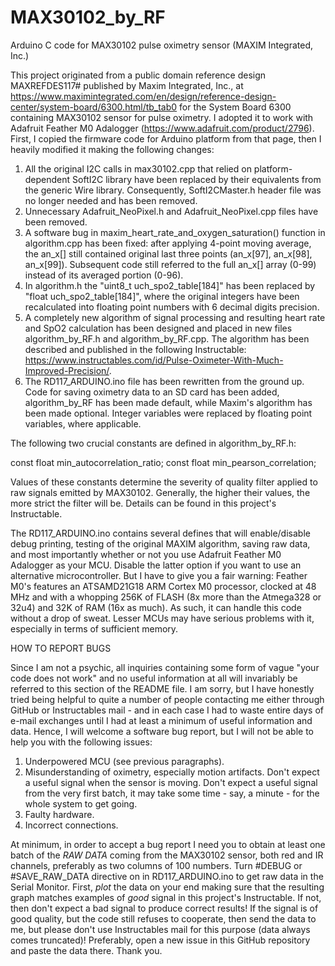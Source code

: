 # MAX30102_by_RF
Arduino C code for MAX30102 pulse oximetry sensor (MAXIM Integrated, Inc.)

This project originated from a public domain reference design MAXREFDES117# published by Maxim Integrated, Inc., at
https://www.maximintegrated.com/en/design/reference-design-center/system-board/6300.html/tb_tab0
for the System Board 6300 containing MAX30102 sensor for pulse oximetry. I adopted it to work with Adafruit Feather M0 Adalogger (https://www.adafruit.com/product/2796).
First, I copied the firmware code for Arduino platform from that page, then I heavily modified it making the following changes:

1. All the original I2C calls in max30102.cpp that relied on platform-dependent SoftI2C library have been replaced by their equivalents from the generic Wire library. Consequently, SoftI2CMaster.h header file was no longer needed and has been removed.
2. Unnecessary Adafruit_NeoPixel.h and Adafruit_NeoPixel.cpp files have been removed.
3. A software bug in maxim_heart_rate_and_oxygen_saturation() function in algorithm.cpp has been fixed: after applying 4-point moving average, the an_x[] still contained original last three points (an_x[97], an_x[98], an_x[99]). Subsequent code still referred to the full an_x[] array (0-99) instead of its averaged portion (0-96).
4. In algorithm.h the "uint8_t uch_spo2_table[184]" has been replaced by "float uch_spo2_table[184]", where the original integers have been recalculated into floating point numbers with 6 decimal digits precision.
5. A completely new algorithm of signal processing and resulting heart rate and SpO2 calculation has been designed and placed in new files algorithm_by_RF.h and algorithm_by_RF.cpp. The algorithm has been described and published in the following Instructable: https://www.instructables.com/id/Pulse-Oximeter-With-Much-Improved-Precision/.
6. The RD117_ARDUINO.ino file has been rewritten from the ground up. Code for saving oximetry data to an SD card has been added, algorithm_by_RF has been made default, while Maxim's algorithm has been made optional. Integer variables were replaced by floating point variables, where applicable.

The following two crucial constants are defined in algorithm_by_RF.h:

const float min_autocorrelation_ratio;
const float min_pearson_correlation;

Values of these constants determine the severity of quality filter applied to raw signals emitted by MAX30102. Generally, the higher their values, the more strict the filter will be. Details can be found in this project's Instructable.

The RD117_ARDUINO.ino contains several defines that will enable/disable debug printing, testing of the original MAXIM algorithm, saving raw data, and most importantly whether or not you use Adafruit Feather M0 Adalogger as your MCU. Disable the latter option if you want to use an alternative microcontroller. But I have to give you a fair warning: Feather M0's features an ATSAMD21G18 ARM Cortex M0 processor, clocked at 48 MHz and with a whopping 256K of FLASH (8x more than the Atmega328 or 32u4) and 32K of RAM (16x as much). As such, it can handle this code without a drop of sweat. Lesser MCUs may have serious problems with it, especially in terms of sufficient memory.

HOW TO REPORT BUGS

Since I am not a psychic, all inquiries containing some form of vague "your code does not work" and no useful information at all will invariably be referred to this section of the README file. I am sorry, but I have honestly tried being helpful to quite a number of people contacting me either through GitHub or Instructables mail - and in each case I had to waste entire days of e-mail exchanges until I had at least a minimum of useful information and data. Hence, I will welcome a software bug report, but I will not be able to help you with the following issues:

1) Underpowered MCU (see previous paragraphs).
2) Misunderstanding of oximetry, especially motion artifacts. Don't expect a useful signal when the sensor is moving. Don't expect a useful signal from the very first batch, it may take some time - say, a minute - for the whole system to get going.
3) Faulty hardware.
4) Incorrect connections.

At minimum, in order to accept a bug report I need you to obtain at least one batch of the _RAW_ _DATA_ coming from the MAX30102 sensor, both red and IR channels, preferably as two columns of 100 numbers. Turn #DEBUG or #SAVE_RAW_DATA directive on in RD117_ARDUINO.ino to get raw data in the Serial Monitor. First, _plot_ the data on your end making sure that the resulting graph matches examples of _good_ signal in this project's Instructable. If not, then don't expect a bad signal to produce correct results! If the signal is of good quality, but the code still refuses to cooperate, then send the data to me, but please don't use Instructables mail for this purpose (data always comes truncated)! Preferably, open a new issue in this GitHub repository and paste the data there. Thank you.
